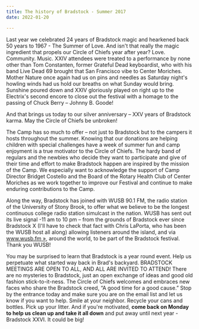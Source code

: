 ```yaml
---
title: The history of Bradstock - Summer 2017
date: 2022-01-20

---
```


<!-- ![](/images/nick-morrison-FHnnjk1Yj7Y-unsplash.jpg) -->

Last  year we celebrated 24 years of Bradstock magic and hearkened back 50 years to 1967 -  The Summer of Love.  And isn't that really the magic ingredient that propels our Circle of Chiefs year after year? Love. Community. Music. XXIV attendees were treated to a performance by none other than Tom Constanten, former Grateful Dead keyboardist, who with his band Live Dead 69 brought that San Francisco vibe to Center Moriches. Mother Nature once again had us on pins and needles as Saturday night's howling winds had us hold our breaths on what Sunday would bring.  Sunshine poured down and XXIV gloriously played on right up to the Electrix's second encore to close out the festival with a homage to the passing of Chuck Berry – Johnny B. Goode!

And that brings us today to our silver anniversary – XXV years of Bradstock karma. May the Circle of Chiefs be unbroken!

The Camp has so much to offer – not just to Bradstock but to the campers it hosts throughout the summer.  Knowing that our donations are helping children with special challenges have a week of summer fun and camp enjoyment is a true motivator to the Circle of Chiefs.  The hardy band of regulars and the newbies who decide they want to participate and give of their time and effort to make Bradstock happen are inspired by the mission of the Camp.  We especially want to acknowledge the support of Camp Director Bridget Costello and the Board of the Rotary Health Club of Center Moriches as we work together to improve our Festival and continue to make enduring contributions to the Camp.

Along the way, Bradstock has joined with WUSB 90.1 FM, the radio station of the University of Stony Brook, to offer what we believe to be the longest continuous college radio station simulcast in the nation. WUSB has sent out its live signal -11 am to 10 pm – from the grounds of Bradstock ever since Bradstock X  (I'll have to check that fact with Chris LaPorta,  who has been the WUSB host all along)  allowing listeners around the island, and via [www.wusb.fm »](www.wusb.fm), around the world, to be part of the Bradstock festival.  Thank you WUSB!

You may be surprised to learn that Bradstock is a year round event. Help us perpetuate what started way back in Brad's backyard. BRADSTOCK MEETINGS ARE OPEN TO ALL, AND ALL ARE INVITED TO ATTEND! There are no mysteries to Bradstock, just an open exchange of ideas and good old fashion stick-to-it-ness. The Circle of Chiefs welcomes and embraces new faces who share the Bradstock creed, “A good time for a good cause.”  Stop by the entrance today and make sure you are on the email list and let us know if you want to help. Smile at your neighbor.  Recycle your cans and bottles.  Pick up your litter.  And if you're motivated, **come back on Monday to help us clean up and take it all down** and put away until next year - Bradstock XXVI. It could be big!
